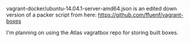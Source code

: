 vagrant-docker/ubuntu-14.04.1-server-amd64.json is 
an edited down version of a packer script from here:
https://github.com/ffuenf/vagrant-boxes

I'm planning on using the Atlas vagratbox repo for storing
built boxes.
